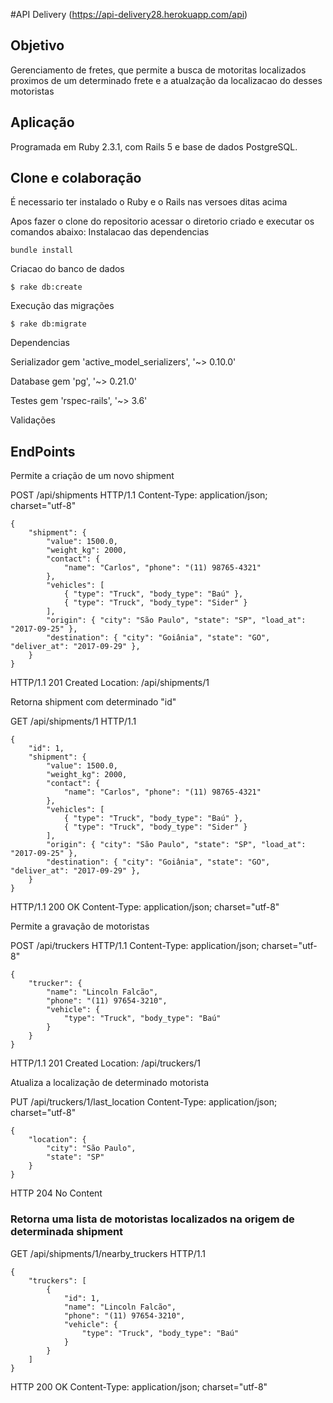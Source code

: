 #API Delivery
(https://api-delivery28.herokuapp.com/api)

<h2>Objetivo</h2>
Gerenciamento de fretes, que permite a busca de motoritas localizados proximos de um determinado frete e a atualzação da localizacao do desses motoristas

<h2>Aplicação</h2>
Programada em Ruby 2.3.1, com Rails 5 e base de dados PostgreSQL.

<h2>Clone e colaboração</h2>

É necessario ter instalado o Ruby e o Rails nas versoes ditas acima

Apos fazer o clone do repositorio acessar o diretorio criado e executar os comandos abaixo:
Instalacao das dependencias
```
bundle install
```
Criacao do banco de dados
```
$ rake db:create
```
Execução das migrações
```
$ rake db:migrate
```

Dependencias

Serializador
gem 'active_model_serializers', '~> 0.10.0'

Database
gem 'pg', '~> 0.21.0'

Testes
gem 'rspec-rails', '~> 3.6'

Validações 

<h2>EndPoints</h2>

<p>Permite a criação de um novo shipment</p>

POST /api/shipments HTTP/1.1
Content-Type: application/json; charset="utf-8"
```
{
    "shipment": {
        "value": 1500.0,
        "weight_kg": 2000,
        "contact": {
            "name": "Carlos", "phone": "(11) 98765-4321"
        },
        "vehicles": [
            { "type": "Truck", "body_type": "Baú" },
            { "type": "Truck", "body_type": "Sider" }
        ],
        "origin": { "city": "São Paulo", "state": "SP", "load_at": "2017-09-25" },
        "destination": { "city": "Goiânia", "state": "GO", "deliver_at": "2017-09-29" },
    }
}
```
HTTP/1.1 201 Created
Location: /api/shipments/1

<p>Retorna  shipment com determinado "id"</p>

GET /api/shipments/1 HTTP/1.1

```
{
    "id": 1,
    "shipment": {
        "value": 1500.0,
        "weight_kg": 2000,
        "contact": {
            "name": "Carlos", "phone": "(11) 98765-4321"
        },
        "vehicles": [
            { "type": "Truck", "body_type": "Baú" },
            { "type": "Truck", "body_type": "Sider" }
        ],
        "origin": { "city": "São Paulo", "state": "SP", "load_at": "2017-09-25" },
        "destination": { "city": "Goiânia", "state": "GO", "deliver_at": "2017-09-29" },
    }
}
```
HTTP/1.1 200 OK
Content-Type: application/json; charset="utf-8"

<p>Permite a gravação de motoristas</p>

POST /api/truckers HTTP/1.1
Content-Type: application/json; charset="utf-8"
```
{
    "trucker": {
        "name": "Lincoln Falcão",
        "phone": "(11) 97654-3210",
        "vehicle": {
            "type": "Truck", "body_type": "Baú"
        }
    }
}
```
HTTP/1.1 201 Created
Location: /api/truckers/1

<p>Atualiza a localização de determinado motorista</p>

PUT /api/truckers/1/last_location
Content-Type: application/json; charset="utf-8"
```
{
    "location": {
        "city": "São Paulo",
        "state": "SP"
    }
}
```
HTTP 204 No Content

<h3>Retorna uma lista de motoristas localizados na origem de determinada shipment</h3>

GET /api/shipments/1/nearby_truckers HTTP/1.1
```
{
    "truckers": [
        {
            "id": 1,
            "name": "Lincoln Falcão",
            "phone": "(11) 97654-3210",
            "vehicle": {
                "type": "Truck", "body_type": "Baú"
            }
        }
    ]
}
```
HTTP 200 OK
Content-Type: application/json; charset="utf-8"
